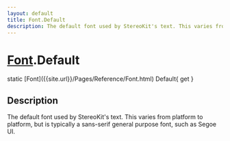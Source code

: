 ```yaml
---
layout: default
title: Font.Default
description: The default font used by StereoKit's text. This varies from platform to platform, but is typically a sans-serif general purpose font, such as Segoe UI.
---
```

# [Font]({{site.url}}/Pages/Reference/Font.html).Default

<div class='signature' markdown='1'>
static [Font]({{site.url}}/Pages/Reference/Font.html) Default{ get }
</div>

## Description
The default font used by StereoKit's text. This varies
from platform to platform, but is typically a sans-serif general
purpose font, such as Segoe UI.

